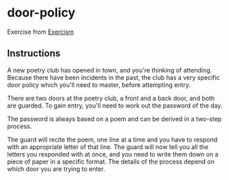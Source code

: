 # door-policy

Exercise from [Exercism](https://exercism.org/)

## Instructions

A new poetry club has opened in town, and you're thinking of attending. Because there have been incidents in the past, the club has a very specific door policy which you'll need to master, before attempting entry.

There are two doors at the poetry club, a front and a back door, and both are guarded. To gain entry, you'll need to work out the password of the day.

The password is always based on a poem and can be derived in a two-step process.

The guard will recite the poem, one line at a time and you have to respond with an appropriate letter of that line.
The guard will now tell you all the letters you responded with at once, and you need to write them down on a piece of paper in a specific format.
The details of the process depend on which door you are trying to enter.
